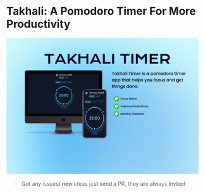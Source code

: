 # Takhali: A Pomodoro Timer For More Productivity

![img](/Takahli.png)

> Got any issues/ new ideas just send a PR, they are always invited
